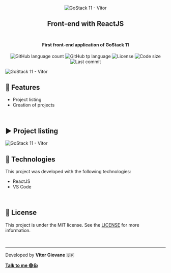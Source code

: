 <p align="center">
  <img alt="GoStack 11 - Vitor" src="https://res.cloudinary.com/vitorgiovane/image/upload/v1587510865/GoStack%2011/logo_layout-react-step1_tb91it.png" />
  </p>
<h2 align="center">
    Front-end with ReactJS
    <br>
    <br>  
</h2>
<h4 align="center">First front-end application of GoStack 11</h4>
<p align="center">
  <img alt="GitHub language count" src="https://img.shields.io/github/languages/count/vitorgiovane/gostack11-front-end-with-reactjs?color=%2304D361">
  <img alt="GitHub tp language" src="https://img.shields.io/github/languages/top/vitorgiovane/gostack11-front-end-with-reactjs">
  <img alt="License" src="https://img.shields.io/badge/license-MIT-%2304D361">
  <img alt="Code size" src="https://img.shields.io/github/languages/code-size/vitorgiovane/gostack11-front-end-with-reactjs">
  <img alt="Last commit" src="https://img.shields.io/github/last-commit/vitorgiovane/gostack11-front-end-with-reactjs">
</p>

<img alt="GoStack 11 - Vitor" src="https://res.cloudinary.com/vitorgiovane/image/upload/v1586588476/GoStack%2011/79037498-06fa2380-7ba8-11ea-96d1-6d039f72f0cf_ikydr4.png" />  

<br>

## :gem: Features
- Project listing
- Creation of projects

<br>

## :arrow_forward: Project listing
<img alt="GoStack 11 - Vitor" src="https://res.cloudinary.com/vitorgiovane/image/upload/v1587510665/GoStack%2011/myProjects_hpek7x.png" />

<br>

## :rocket: Technologies
This project was developed with the following technologies:

- ReactJS
- VS Code

<br>

## :page_with_curl: License
This project is under the MIT license. See the [LICENSE](https://github.com/vitorgiovane/gostack11-front-end-with-reactjs/blob/master/LICENSE) for more information.

<br>

---
Developed by **Vitor Giovane** <span>&#x1f1e7;&#x1f1f7;</span>

**[Talk to me :smile::thumbsup:](https://www.linkedin.com/in/vitorgiovane)** 
